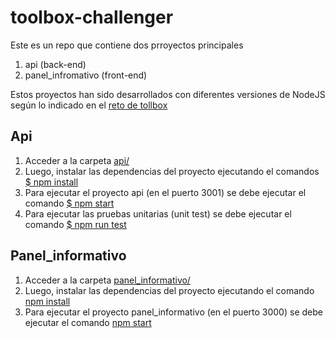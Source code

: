 # toolbox-challenger

Este es un repo que contiene dos prroyectos principales

1. api (back-end)
2. panel_infromativo (front-end)

Estos proyectos han sido desarrollados con diferentes versiones de NodeJS según lo indicado en el [reto de tollbox](https://tbxnet.applytojob.com/questionnaire/5fb6954bc1c6f/prospect_20240224014531_985YYKRFHZFSAWXR/projob_20240224014531_Y9LQNLSWADSIK8LN)

## Api

1. Acceder a la carpeta <ins>api/</ins>
2. Luego, instalar las dependencias del proyecto ejecutando el comandos <ins>$ npm install</ins> 
3. Para ejecutar el proyecto api (en el puerto 3001) se debe ejecutar el comando <ins>$ npm start</ins> 
4. Para ejecutar las pruebas unitarias (unit test) se debe ejecutar el comando <ins>$ npm run test</ins>

## Panel_informativo

1. Acceder a la carpeta <ins>panel_informativo/</ins>
2. Luego, instalar las dependencias del proyecto ejecutando el comando <ins> npm install</ins>
3. Para ejecutar el proyecto panel_informativo (en el puerto 3000) se debe ejecutar el comando <ins> npm start</ins>
